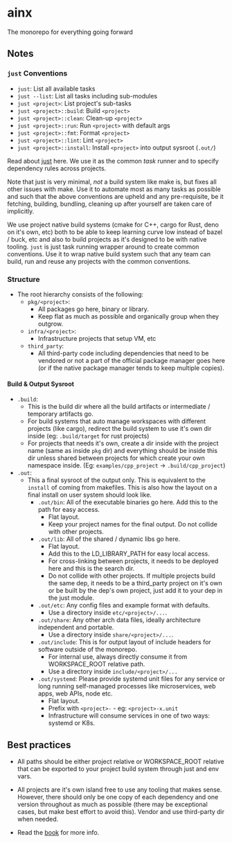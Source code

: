 # ainx

The monorepo for everything going forward 

## Notes

### `just` Conventions

- `just`: List all available tasks
- `just --list`: List all tasks including sub-modules
- `just <project>`: List project's sub-tasks
- `just <project>::build`: Build `<project>`
- `just <project>::clean`: Clean-up `<project>`
- `just <project>::run`: Run `<project>` with default args
- `just <project>::fmt`: Format `<project>`
- `just <project>::lint`: Lint `<project>`
- `just <project>::install`: Install `<project>` into output sysroot (`.out/`)

Read about [just](https://github.com/casey/just) here. We use it as the common _task_ runner and to specify dependency
rules across projects.

Note that just is very minimal, _not_ a build system like make is, but fixes all other issues with make. Use it to
automate most as many tasks as possible and such that the above conventions are upheld and any pre-requisite, be it
fetching, building, bundling, cleaning up after yourself are taken care of implicitly.

We use project native build systems (cmake for C++, cargo for Rust, deno on it's own, etc) both to be able to keep
learning curve low instead of bazel / buck, etc and also to build projects as it's designed to be with native tooling.
`just` is just task running wrapper around to create common conventions. Use it to wrap native build system such
that any team can build, run and reuse any projects with the common conventions.

### Structure

- The root hierarchy consists of the following:
  - `pkg/<project>`:
    - All packages go here, binary or library.
    - Keep flat as much as possible and organically group when they outgrow.
  - `infra/<project>`:
    - Infrastructure projects that setup VM, etc
  - `third_party`:
    - All third-party code including dependencies that need to be vendored or not
      a part of the official package manager goes here (or if the native package
      manager tends to keep multiple copies).

#### Build & Output Sysroot

- `.build`:
  - This is the build dir where all the build artifacts or intermediate / temporary artifacts go.
  - For build systems that auto manage workspaces with different projects (like cargo), redirect the build system
    to use it's own dir inside (eg: `.build/target` for rust projects)
  - For projects that needs it's own, create a dir inside with the project name  (same as inside `pkg` dir) and 
    everything should be inside this dir unless shared between projects for which create your own namespace inside.
    (Eg: `examples/cpp_project` -> `.build/cpp_project`)
- `.out`:
  - This a final sysroot of the output only. This is equivalent to the `install` of coming from makefiles.
    This is also how the layout on a final install on user system should look like.
    - `.out/bin`: All of the executable binaries go here. Add this to the path for easy access.
      - Flat layout.
      - Keep your project names for the final output. Do not collide with other projects.
    - `.out/lib`: All of the shared / dynamic libs go here.
      - Flat layout.
      - Add this to the LD_LIBRARY_PATH for easy local access.
      - For cross-linking between projects, it needs to be deployed here and this is the search dir.
      - Do not collide with other projects. If multiple projects build the same dep, it needs to be a third_party
        project on it's own or be built by the dep's own project, just add it to your dep in the just module.
    - `.out/etc`: Any config files and example format with defaults.
      - Use a directory inside `etc/<project>/...`.
    - `.out/share`: Any other arch data files, ideally architecture independent and portable.
      - Use a directory inside `share/<project>/...`.
    - `.out/include`: This is for output layout of include headers for software outside of the monorepo. 
      - For internal use, always directly consume it from WORKSPACE_ROOT relative path.
      - Use a directory inside `include/<project>/...`
    - `.out/systemd`: Please provide systemd unit files for any service or long running self-managed processes like
      microservices, web apps, web APIs, node etc.
      - Flat layout.
      - Prefix with `<project>-` - eg: `<project>-x.unit`
      - Infrastructure will consume services in one of two ways: systemd or K8s.

## Best practices

- All paths should be either project relative or WORKSPACE_ROOT relative that can be exported to your
  project build system through just and env vars.
- All projects are it's own island free to use any tooling that makes sense. However, there should only be one copy of
  each dependency and one version throughout as much as possible (there may be exceptional cases, but make best effort
  to avoid this). Vendor and use third-party dir when needed.

- Read the [book](./book/README.md) for more info.
